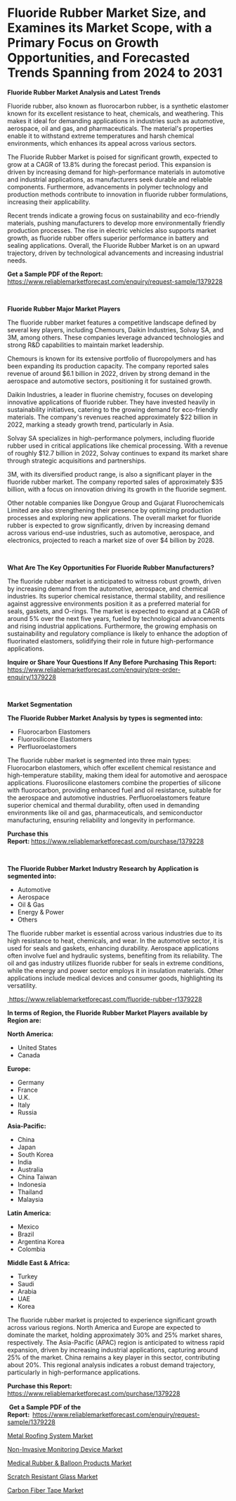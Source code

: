 <p><h1>Fluoride Rubber Market Size, and Examines its Market Scope, with a Primary Focus on Growth Opportunities, and Forecasted Trends Spanning from 2024 to 2031</h1></p><p><strong>Fluoride Rubber Market Analysis and Latest Trends</strong></p>
<p><p>Fluoride rubber, also known as fluorocarbon rubber, is a synthetic elastomer known for its excellent resistance to heat, chemicals, and weathering. This makes it ideal for demanding applications in industries such as automotive, aerospace, oil and gas, and pharmaceuticals. The material's properties enable it to withstand extreme temperatures and harsh chemical environments, which enhances its appeal across various sectors.</p><p>The Fluoride Rubber Market is poised for significant growth, expected to grow at a CAGR of 13.8% during the forecast period. This expansion is driven by increasing demand for high-performance materials in automotive and industrial applications, as manufacturers seek durable and reliable components. Furthermore, advancements in polymer technology and production methods contribute to innovation in fluoride rubber formulations, increasing their applicability.</p><p>Recent trends indicate a growing focus on sustainability and eco-friendly materials, pushing manufacturers to develop more environmentally friendly production processes. The rise in electric vehicles also supports market growth, as fluoride rubber offers superior performance in battery and sealing applications. Overall, the Fluoride Rubber Market is on an upward trajectory, driven by technological advancements and increasing industrial needs.</p></p>
<p><strong>Get a Sample PDF of the Report:&nbsp;</strong> <a href="https://www.reliablemarketforecast.com/enquiry/request-sample/1379228?utm_campaign=1134&utm_medium=2&utm_source=Github&utm_content=ia&utm_term=10112024&utm_id=fluoride-rubber">https://www.reliablemarketforecast.com/enquiry/request-sample/1379228</a></p>
<p>&nbsp;</p>
<p><strong>Fluoride Rubber Major Market Players</strong></p>
<p><p>The fluoride rubber market features a competitive landscape defined by several key players, including Chemours, Daikin Industries, Solvay SA, and 3M, among others. These companies leverage advanced technologies and strong R&D capabilities to maintain market leadership.</p><p>Chemours is known for its extensive portfolio of fluoropolymers and has been expanding its production capacity. The company reported sales revenue of around $6.1 billion in 2022, driven by strong demand in the aerospace and automotive sectors, positioning it for sustained growth.</p><p>Daikin Industries, a leader in fluorine chemistry, focuses on developing innovative applications of fluoride rubber. They have invested heavily in sustainability initiatives, catering to the growing demand for eco-friendly materials. The company's revenues reached approximately $22 billion in 2022, marking a steady growth trend, particularly in Asia.</p><p>Solvay SA specializes in high-performance polymers, including fluoride rubber used in critical applications like chemical processing. With a revenue of roughly $12.7 billion in 2022, Solvay continues to expand its market share through strategic acquisitions and partnerships.</p><p>3M, with its diversified product range, is also a significant player in the fluoride rubber market. The company reported sales of approximately $35 billion, with a focus on innovation driving its growth in the fluoride segment.</p><p>Other notable companies like Dongyue Group and Gujarat Fluorochemicals Limited are also strengthening their presence by optimizing production processes and exploring new applications. The overall market for fluoride rubber is expected to grow significantly, driven by increasing demand across various end-use industries, such as automotive, aerospace, and electronics, projected to reach a market size of over $4 billion by 2028.</p></p>
<p>&nbsp;</p>
<p><strong>What Are The Key Opportunities For Fluoride Rubber Manufacturers?</strong></p>
<p><p>The fluoride rubber market is anticipated to witness robust growth, driven by increasing demand from the automotive, aerospace, and chemical industries. Its superior chemical resistance, thermal stability, and resilience against aggressive environments position it as a preferred material for seals, gaskets, and O-rings. The market is expected to expand at a CAGR of around 5% over the next five years, fueled by technological advancements and rising industrial applications. Furthermore, the growing emphasis on sustainability and regulatory compliance is likely to enhance the adoption of fluorinated elastomers, solidifying their role in future high-performance applications.</p></p>
<p><strong>Inquire or Share Your Questions If Any Before Purchasing This Report:</strong> <a href="https://www.reliablemarketforecast.com/enquiry/pre-order-enquiry/1379228?utm_campaign=1134&utm_medium=2&utm_source=Github&utm_content=ia&utm_term=10112024&utm_id=fluoride-rubber">https://www.reliablemarketforecast.com/enquiry/pre-order-enquiry/1379228</a></p>
<p>&nbsp;</p>
<p><strong>Market Segmentation</strong></p>
<p><strong>The Fluoride Rubber Market Analysis by types is segmented into:</strong></p>
<p><ul><li>Fluorocarbon Elastomers</li><li>Fluorosilicone Elastomers</li><li>Perfluoroelastomers</li></ul></p>
<p><p>The fluoride rubber market is segmented into three main types: Fluorocarbon elastomers, which offer excellent chemical resistance and high-temperature stability, making them ideal for automotive and aerospace applications. Fluorosilicone elastomers combine the properties of silicone with fluorocarbon, providing enhanced fuel and oil resistance, suitable for the aerospace and automotive industries. Perfluoroelastomers feature superior chemical and thermal durability, often used in demanding environments like oil and gas, pharmaceuticals, and semiconductor manufacturing, ensuring reliability and longevity in performance.</p></p>
<p><strong>Purchase this Report:&nbsp;</strong><a href="https://www.reliablemarketforecast.com/purchase/1379228?utm_campaign=1134&utm_medium=2&utm_source=Github&utm_content=ia&utm_term=10112024&utm_id=fluoride-rubber">https://www.reliablemarketforecast.com/purchase/1379228</a></p>
<p>&nbsp;</p>
<p><strong>The Fluoride Rubber Market Industry Research by Application is segmented into:</strong></p>
<p><ul><li>Automotive</li><li>Aerospace</li><li>Oil & Gas</li><li>Energy & Power</li><li>Others</li></ul></p>
<p><p>The fluoride rubber market is essential across various industries due to its high resistance to heat, chemicals, and wear. In the automotive sector, it is used for seals and gaskets, enhancing durability. Aerospace applications often involve fuel and hydraulic systems, benefiting from its reliability. The oil and gas industry utilizes fluoride rubber for seals in extreme conditions, while the energy and power sector employs it in insulation materials. Other applications include medical devices and consumer goods, highlighting its versatility.</p></p>
<p><a href="https://www.reliablemarketforecast.com/fluoride-rubber-r1379228?utm_campaign=1134&utm_medium=2&utm_source=Github&utm_content=ia&utm_term=10112024&utm_id=fluoride-rubber">&nbsp;https://www.reliablemarketforecast.com/fluoride-rubber-r1379228</a></p>
<p><strong>In terms of Region, the Fluoride Rubber Market Players available by Region are:</strong></p>
<p>
    <p> <strong> North America: </strong>
        <ul>
            <li>United States</li>
            <li>Canada</li>
        </ul>
        </p> 
    <p> <strong> Europe: </strong>
        <ul>
            <li>Germany</li>
            <li>France</li>
            <li>U.K.</li>
            <li>Italy</li>
            <li>Russia</li>
        </ul>
        </p> 
    <p> <strong> Asia-Pacific: </strong>
        <ul>
            <li>China</li>
            <li>Japan</li>
            <li>South Korea</li>
            <li>India</li>
            <li>Australia</li>
            <li>China Taiwan</li>
            <li>Indonesia</li>
            <li>Thailand</li>
            <li>Malaysia</li>
        </ul>
        </p> 
    <p> <strong> Latin America: </strong>
        <ul>
            <li>Mexico</li>
            <li>Brazil</li>
            <li>Argentina Korea</li>
            <li>Colombia</li>
        </ul>
        </p> 
    <p> <strong> Middle East & Africa: </strong>
        <ul>
            <li>Turkey</li>
            <li>Saudi</li>
            <li>Arabia</li>
            <li>UAE</li>
            <li>Korea</li>
        </ul>
    </p>
    </p>
<p><p>The fluoride rubber market is projected to experience significant growth across various regions. North America and Europe are expected to dominate the market, holding approximately 30% and 25% market shares, respectively. The Asia-Pacific (APAC) region is anticipated to witness rapid expansion, driven by increasing industrial applications, capturing around 25% of the market. China remains a key player in this sector, contributing about 20%. This regional analysis indicates a robust demand trajectory, particularly in high-performance applications.</p></p>
<p><strong>Purchase this Report: </strong><a href="https://www.reliablemarketforecast.com/purchase/1379228?utm_campaign=1134&utm_medium=2&utm_source=Github&utm_content=ia&utm_term=10112024&utm_id=fluoride-rubber">https://www.reliablemarketforecast.com/purchase/1379228</a></p>
<p>&nbsp;<strong>Get a Sample PDF of the Report:&nbsp;&nbsp;</strong><a href="https://www.reliablemarketforecast.com/enquiry/request-sample/1379228?utm_campaign=1134&utm_medium=2&utm_source=Github&utm_content=ia&utm_term=10112024&utm_id=fluoride-rubber">https://www.reliablemarketforecast.com/enquiry/request-sample/1379228</a></p>
<p><strong></strong></p>
<p><p><a href="https://www.linkedin.com/pulse/metal-roofing-system-market-forecasts-trends-impact-analysis-f9lhe?utm_campaign=1134&utm_medium=2&utm_source=Github&utm_content=ia&utm_term=10112024&utm_id=fluoride-rubber">Metal Roofing System Market</a></p><p><a href="https://issuu.com/reportprime-2/docs/non-invasive-monitoring-device-mark_7dc1a85ce174dc?utm_campaign=1134&utm_medium=2&utm_source=Github&utm_content=ia&utm_term=10112024&utm_id=fluoride-rubber">Non-Invasive Monitoring Device Market</a></p><p><a href="https://issuu.com/reportprime-2/docs/medical-rubber-balloon-products-mar_aebd96d0cecd9c?utm_campaign=1134&utm_medium=2&utm_source=Github&utm_content=ia&utm_term=10112024&utm_id=fluoride-rubber">Medical Rubber & Balloon Products Market</a></p><p><a href="https://github.com/karolinec5dqui/Market-Research-Report-List-1/blob/main/scratch-resistant-glass-market.md?utm_campaign=1134&utm_medium=2&utm_source=Github&utm_content=ia&utm_term=10112024&utm_id=fluoride-rubber">Scratch Resistant Glass Market</a></p><p><a href="https://github.com/mosmentrcqn/Market-Research-Report-List-1/blob/main/carbon-fiber-tape-market.md?utm_campaign=1134&utm_medium=2&utm_source=Github&utm_content=ia&utm_term=10112024&utm_id=fluoride-rubber">Carbon Fiber Tape Market</a></p></p>
